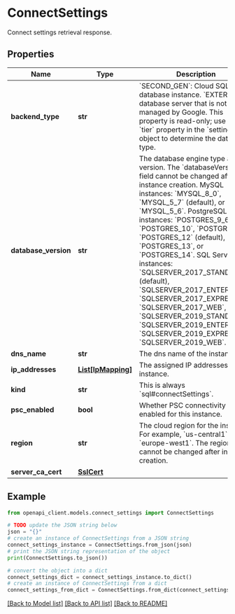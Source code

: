 # ConnectSettings

Connect settings retrieval response.

## Properties

Name | Type | Description | Notes
------------ | ------------- | ------------- | -------------
**backend_type** | **str** | &#x60;SECOND_GEN&#x60;: Cloud SQL database instance. &#x60;EXTERNAL&#x60;: A database server that is not managed by Google. This property is read-only; use the &#x60;tier&#x60; property in the &#x60;settings&#x60; object to determine the database type. | [optional] 
**database_version** | **str** | The database engine type and version. The &#x60;databaseVersion&#x60; field cannot be changed after instance creation. MySQL instances: &#x60;MYSQL_8_0&#x60;, &#x60;MYSQL_5_7&#x60; (default), or &#x60;MYSQL_5_6&#x60;. PostgreSQL instances: &#x60;POSTGRES_9_6&#x60;, &#x60;POSTGRES_10&#x60;, &#x60;POSTGRES_11&#x60;, &#x60;POSTGRES_12&#x60; (default), &#x60;POSTGRES_13&#x60;, or &#x60;POSTGRES_14&#x60;. SQL Server instances: &#x60;SQLSERVER_2017_STANDARD&#x60; (default), &#x60;SQLSERVER_2017_ENTERPRISE&#x60;, &#x60;SQLSERVER_2017_EXPRESS&#x60;, &#x60;SQLSERVER_2017_WEB&#x60;, &#x60;SQLSERVER_2019_STANDARD&#x60;, &#x60;SQLSERVER_2019_ENTERPRISE&#x60;, &#x60;SQLSERVER_2019_EXPRESS&#x60;, or &#x60;SQLSERVER_2019_WEB&#x60;. | [optional] 
**dns_name** | **str** | The dns name of the instance. | [optional] 
**ip_addresses** | [**List[IpMapping]**](IpMapping.md) | The assigned IP addresses for the instance. | [optional] 
**kind** | **str** | This is always &#x60;sql#connectSettings&#x60;. | [optional] 
**psc_enabled** | **bool** | Whether PSC connectivity is enabled for this instance. | [optional] 
**region** | **str** | The cloud region for the instance. For example, &#x60;us-central1&#x60;, &#x60;europe-west1&#x60;. The region cannot be changed after instance creation. | [optional] 
**server_ca_cert** | [**SslCert**](SslCert.md) |  | [optional] 

## Example

```python
from openapi_client.models.connect_settings import ConnectSettings

# TODO update the JSON string below
json = "{}"
# create an instance of ConnectSettings from a JSON string
connect_settings_instance = ConnectSettings.from_json(json)
# print the JSON string representation of the object
print(ConnectSettings.to_json())

# convert the object into a dict
connect_settings_dict = connect_settings_instance.to_dict()
# create an instance of ConnectSettings from a dict
connect_settings_from_dict = ConnectSettings.from_dict(connect_settings_dict)
```
[[Back to Model list]](../README.md#documentation-for-models) [[Back to API list]](../README.md#documentation-for-api-endpoints) [[Back to README]](../README.md)


